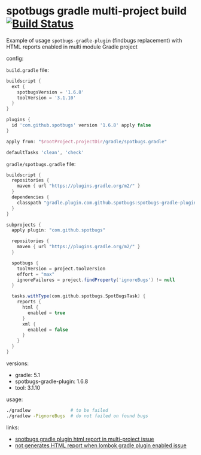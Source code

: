 # spotbugs gradle multi-project build [![Build Status](https://travis-ci.org/daggerok/spotbugs-gradle-plugin-multi-project-example.svg?branch=master)](https://travis-ci.org/daggerok/spotbugs-gradle-plugin-multi-project-example)
Example of usage `spotbugs-gradle-plugin` (findbugs replacement) with HTML reports enabled in multi module Gradle project

config:

`build.gradle` file:

```gradle
buildscript {
  ext {
    spotbugsVersion = '1.6.8'
    toolVersion = '3.1.10'
  }
}

plugins { 
  id 'com.github.spotbugs' version '1.6.8' apply false
}

apply from: "$rootProject.projectDir/gradle/spotbugs.gradle"

defaultTasks 'clean', 'check'
```

`gradle/spotbugs.gradle` file:

```gradle
buildscript {
  repositories {
    maven { url "https://plugins.gradle.org/m2/" }
  }
  dependencies {
    classpath "gradle.plugin.com.github.spotbugs:spotbugs-gradle-plugin:$spotbugsVersion"
  }
}

subprojects {
  apply plugin: "com.github.spotbugs"

  repositories {
    maven { url "https://plugins.gradle.org/m2/" }
  }

  spotbugs {
    toolVersion = project.toolVersion
    effort = "max"
    ignoreFailures = project.findProperty('ignoreBugs') != null
  }

  tasks.withType(com.github.spotbugs.SpotBugsTask) {
    reports {
      html {
        enabled = true
      }
      xml {
        enabled = false
      }
    }
  }
}
```

versions:

- gradle: 5.1
- spotbugs-gradle-plugin: 1.6.8
- tool: 3.1.10

usage:

```bash
./gradlew               # to be failed
./gradlew -PignoreBugs  # do not failed on found bugs
```

links:

- [spotbugs gradle plugin html report in multi-project issue](https://github.com/spotbugs/spotbugs-gradle-plugin/issues/32)
- [not generates HTML report when lombok gradle plugin enabled issue](https://github.com/spotbugs/spotbugs-gradle-plugin/issues/94)
